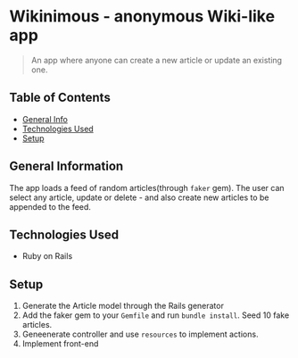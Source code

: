 # Wikinimous - anonymous Wiki-like app  

> An app where anyone can create a new article or update an existing one.

## Table of Contents
* [General Info](#general-information)
* [Technologies Used](#technologies-used)
* [Setup](#setup)


## General Information
The app loads a feed of random articles(through `faker` gem). The user can select any article, update or delete - and also create new articles to be appended to the feed.


## Technologies Used
- Ruby on Rails


## Setup

1. Generate the Article model through the  Rails generator
2. Add the faker gem to your `Gemfile` and run `bundle install`. Seed 10 fake articles.
3. Geneenerate controller and use `resources` to implement actions.
4. Implement front-end
